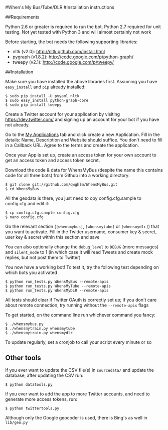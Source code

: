 #When's My Bus/Tube/DLR
#Installation instructions

##Requirements

Python 2.6 or greater is required to run the bot. Python 2.7 required for unit testing. Not yet tested with Python 3 and will almost certainly not work

Before starting, the bot needs the following supporting libraries:

 * nltk (v2.0): http://nltk.github.com/install.html
 * pygraph (v1.8.2): http://code.google.com/p/python-graph/
 * tweepy (v2.1): http://code.google.com/p/tweepy/

##Installation


Make sure you have installed the above libraries first. Assuming you have `easy_install` and `pip` already installed:

	$ sudo pip install -U pyyaml nltk
	$ sudo easy_install python-graph-core
    $ sudo pip install tweepy

Create a Twitter account for your application by visiting https://dev.twitter.com/ and signing up an account for your bot if you have not already.

Go to the [My Applications](https://dev.twitter.com/apps) tab and click create a new Application. Fill in the details: Name, Description and Website should suffice. You don't need to fill in a Callback URL. Agree to the terms and create the application.

Once your App is set up, create an access token for your own account to get an access token and access token secret.

Download the code & data for WhensMyBus (despite the name this contains code for all three bots) from Github into a working directory:

    $ git clone git://github.com/qwghlm/WhensMyBus.git
    $ cd WhensMyBus

All the geodata is there, you just need to opy config.cfg.sample to config.cfg and edit it:

	$ cp config.cfg.sample config.cfg
	$ nano config.cfg

Go the relevant section (`[whensmybus]`, `[whensmytube]` or `[whensmydlr]`) that you want to activate. Fill in the Twitter username, consumer key & secret, user key & secret within this section and save

You can also optionally change the `debug_level` to `DEBUG` (more messages) and `silent_mode` to 1 (in which case it will read Tweets and create mock replies, but not post them to Twitter)

You now have a working bot! To test it, try the following test depending on which bots you activated

    $ python run_tests.py WhensMyBus --remote-apis
    $ python run_tests.py WhensMyTube --remote-apis
    $ python run_tests.py WhensMyDLR --remote-apis

All tests should clear if Twitter OAuth is correctly set up; if you don't care about remote connection, try running without the `--remote-apis` flags

To get started, on the command line run whichever command you fancy:

    $ ./whensmybus.py
    $ ./whensmytrain.py whensmytube
    $ ./whensmytrain.py whensmydlr

To update regularly, set a cronjob to call your script every minute or so

## Other tools

If you ever want to update the CSV file(s) in `sourcedata/` and update the database, after updating the CSV run:

	$ python datatools.py

If you ever want to add the app to more Twitter accounts, and need to generate more access tokens, run:

	$ python twittertools.py

Although only the Google geocoder is used, there is Bing's as well in `lib/geo.py`